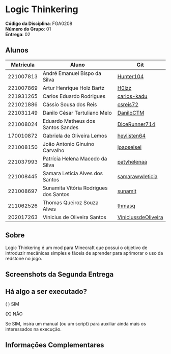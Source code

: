 [//]: # (# 2024.2_G1_ModMine_Entrega_02)

[//]: # ()
[//]: # (Esse repositório é para ser utilizado pelos grupos como um template inicial.)

[//]: # (As seções do Template NÃO DEVEM SER OMITIDAS, sendo TODAS RELEVANTES.)

[//]: # (Demais diretrizes constam no Moodle.)

[//]: # ()
[//]: # (**!! Atenção: Renomeie o seu repositório para &#40;Ano.Semestre&#41;_&#40;Grupo&#41;_&#40;NomeDoProjeto&#41;_&#40;Entrega_01&#41;*. !!**)

[//]: # ()
[//]: # (**!! _Não coloque os nomes dos alunos no título do repositório_. !!**)

[//]: # ()
[//]: # (**!! _Exemplo de título correto: 2024.2_G1_Jogo_Entrega_01_. !!**)

[//]: # ()
[//]: # (&#40;Apague esses comentários&#41;)

# Logic Thinkering

**Código da Disciplina**: FGA0208<br>
**Número do Grupo**: 01<br>
**Entrega**: 02<br>

## Alunos

| Matrícula | Aluno                                 | Git                                                           |
| --------- | ------------------------------------- | ------------------------------------------------------------- |
| 221007813 | André Emanuel Bispo da Silva          | [Hunter104](https://github.com/Hunter104)                     |
| 221007869 | Artur Henrique Holz Bartz             | [H0lzz](https://github.com/H0lzz)                             |
| 221931265 | Carlos Eduardo Rodrigues              | [carlos-kadu](https://github.com/carlos-kadu)                 |
| 221021886 | Cássio Sousa dos Reis                 | [csreis72](https://github.com/csreis72)                       |
| 221031149 | Danilo César Tertuliano Melo          | [DaniloCTM](https://github.com/DaniloCTM)                     |
| 221008024 | Eduardo Matheus dos Santos Sandes     | [DiceRunner714](https://github.com/DiceRunner714)             |
| 170010872 | Gabriela de Oliveira Lemos            | [heylisten64](https://github.com/heylisten64)                 |
| 221008150 | João Antonio Ginuino Carvalho         | [joaoseisei](https://github.com/joaoseisei)                   |
| 221037993 | Patrícia Helena Macedo da Silva       | [patyhelenaa](https://github.com/patyhelenaa)                 |
| 221008445 | Samara Letícia Alves dos Santos       | [samarawwleticia](https://github.com/samarawwleticia)         |
| 221008697 | Sunamita Vitória Rodrigues dos Santos | [sunamit](https://github.com/sunamit)                         |
| 211062526 | Thomas Queiroz Souza Alves            | [thmasq](https://github.com/thmasq)                           |
| 202017263 | Vinicius de Oliveira Santos           | [ViniciussdeOliveira](https://github.com/ViniciussdeOliveira) |


## Sobre

Logic Thinkering é um mod para Minecraft que possui o objetivo de introduzir mecânicas simples e fáceis de aprender para aprimorar o uso da redstone no jogo.

[//]: # (Contextualize, usando referências, links, e outros materiais como fontes.)

## Screenshots da Segunda Entrega

[//]: # (![5W2H]&#40;assets/5W2H/5w2hLogicRevisado.png&#41;)

[//]: # (<p style="text-align: center">Figura 1: 5W2H</p>)

[//]: # ()
[//]: # (![Diagrama de peixe]&#40;assets/diagrama-causa-e-efeito.png&#41;)

[//]: # (<p style="text-align: center">Figura 2: Adaptação do Diagrama de Ishikawa</p>)

[//]: # ()
[//]: # (![NFR]&#40;assets/nfr/NFRGERAL.png&#41;)

[//]: # (<p style="text-align: center">Figura 3: NFR</p>)

[//]: # ()
[//]: # (![SWOT]&#40;assets/swot.png&#41;)

[//]: # (<p style="text-align: center">Figura 4: Análise SWOT</p>)

[//]: # ()
[//]: # (![US]&#40;assets/historias-de-usuarios.png&#41;)

[//]: # (<p style="text-align: center">Figura 5: História de Usuário</p>)

[//]: # ()
[//]: # (![Lexico]&#40;assets/lexico.png&#41;)

[//]: # (<p style="text-align: center">Figura 6: Léxicos</p>)

[//]: # ()
[//]: # (![MoSCoW]&#40;assets/lexico.png&#41;)

[//]: # (<p style="text-align: center">Figura 7: MoSCoW</p>)

[//]: # ()
[//]: # (![Personas]&#40;assets/personas.png&#41;)

[//]: # (<p style="text-align: center">Figura 8: Personas</p>)

[//]: # ()
[//]: # (![Planejamento de Riscos]&#40;assets/riscos.png&#41;)

[//]: # (<p style="text-align: center">Figura 9: Planejamento de Riscos</p>)

## Há algo a ser executado?

( ) SIM

(X) NÃO

Se SIM, insira um manual (ou um script) para auxiliar ainda mais os interessados na execução.

## Informações Complementares
